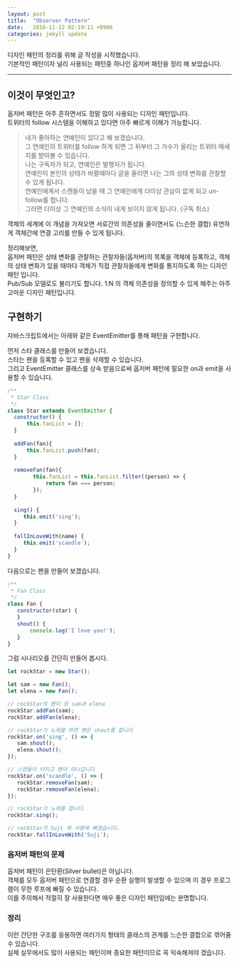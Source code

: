 ```yaml
---
layout: post
title:  "Observer Pattern"
date:   2016-11-22 02:19:11 +0900
categories: jekyll update
---
```


디자인 패턴의 정리를 위해 글 작성을 시작했습니다.  
기본적인 패턴이자 널리 사용되는 패턴중 하나인 옵저버 패턴을 정리 해 보았습니다.  

---

## 이것이 무엇인고?
옵저버 패턴은 아주 흔하면서도 정말 많이 사용되는 디자인 패턴입니다.  
트위터의 follow 시스템을 이해하고 있다면 아주 빠르게 이해가 가능합니다.  

> 내가 좋아하는 연예인이 있다고 해 보겠습니다.  
> 그 연예인의 트위터를 follow 하게 되면 그 뒤부터 그 가수가 올리는 트위터 메세지를 받아볼 수 있습니다.  
> 나는 구독자가 되고, 연예인은 발행자가 됩니다.  
> 연예인이 본인의 상태가 바뀔때마다 글을 올리면 나는 그의 상태 변화를 관찰할 수 있게 됩니다.  
> 연예인에게서 스캔들이 났을 때 그 연예인에게 더이상 관심이 없게 되고 un-follow를 합니다.  
> 그러면 더이상 그 연예인의 소식이 내게 보이지 않게 됩니다. (구독 취소)   

객체의 세계에 이 개념을 가져오면 서로간의 의존성을 줄이면서도 (느슨한 결합) 유연하게 객체간에 연결 고리를 만들 수 있게 됩니다.  

정리해보면,  
옵저버 패턴은 상태 변화를 관찰하는 관찰자들(옵저버)의 목록을 객체에 등록하고, 객체의 상태 변화가 있을 때마다 객체가 직접 관찰자들에게 변화를 통지하도록 하는 디자인 패턴 입니다.   
Pub/Sub 모델로도 불리기도 합니다. 1:N 의 객체 의존성을 정의할 수 있게 해주는 아주 고마운 디자인 패턴입니다.    


## 구현하기
자바스크립트에서는 아래와 같은 EventEmitter를 통해 패턴을 구현합니다.

먼저 스타 클래스를 만들어 보겠습니다.  
스타는 팬을 등록할 수 있고 팬을 삭제할 수 있습니다.   
그리고 EventEmitter 클래스를 상속 받음으로써 옵저버 패턴에 필요한 on과 emit을 사용할 수 있습니다.  

```javascript
/**
 * Star Class
 */
class Star extends EventEmitter {
  constructor() {
      this.fanList = [];
  }
  
  addFan(fan){
      this.fanList.push(fan);
  }
  
  removeFan(fan){
		this.fanList = this.fanList.filter((person) => {
		    return fan === person;
		});
  }
  
  sing() {
     this.emit('sing');
  }
  
  fallInLoveWith(name) {
     this.emit('scandle');
  }
}
```

다음으로는 팬을 만들어 보겠습니다. 


```javascript
/**
 * Fan Class
 */
class Fan {
   constructor(star) {
   }
   shout() {
       console.log('I love you!');
   }
}
```

그럼 시나리오를 간단히 만들어 봅시다.  

```javascript
let rockStar = new Star();

let sam = new Fan();
let elena = new Fan();

// rockStar의 팬이 된 sam과 elena
rockStar.addFan(sam);
rockStar.addFan(elena);

// rockStar가 노래를 하면 팬은 shout를 합니다
rockStar.on('sing', () => {
   sam.shout();
   elena.shout();
});

// 스캔들이 터지고 팬이 떠나갑니다
rockStar.on('scandle', () => {
   rockStar.removeFan(sam);
   rockStar.removeFan(elena);
});

// rockStar가 노래를 합니다.
rockStar.sing();

// rockStar가 Suji 와 사랑에 빠졌습니다.
rockStar.fallInLoveWith('Suji');
```

### 옵저버 패턴의 문제
옵저버 패턴이 은탄환(Silver bullet)은 아닙니다.  
객체를 모두  옵저버 패턴으로 연결할 경우 순환 실행이 발생할 수 있으며 이 경우 프로그램이 무한 루프에 빠질 수 있습니다.  
이를 주의해서 적절히 잘 사용한다면 매우 좋은 디자인 패턴임에는 분명합니다.  

### 정리
이런 간단한 구조를 응용하면 여러가지 형태의 클래스의 관계를 느슨한 결합으로 엮어줄 수 있습니다.  
실제 실무에서도 많이 사용되는 패턴이며 중요한 패턴이므로 꼭 익숙해져야 겠습니다.  